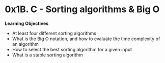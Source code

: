 # 0x1B. C - Sorting algorithms & Big O

**Learning Objectives**

* At least four different sorting algorithms
* What is the Big O notation, and how to evaluate the time complexity of an algorithm
* How to select the best sorting algorithm for a given input
* What is a stable sorting algorithm